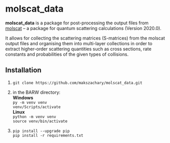 # molscat_data
**molscat_data** is a package for post-processing the output files from [molscat](https://github.com/molscat/molscat) – a package for quantum scattering calculations (Version 2020.0).

It allows for collecting the scattering matrices (S-matrices) from the molscat output files and organising them into multi-layer collections in order to extract higher-order scattering quantities such as cross sections, rate constants and probabilities of the given types of collisions.

## Installation

1. `git clone https://github.com/makszachary/molscat_data.git`

2. in the BARW directory:  
**Windows**  
`py -m venv venv`  
`venv/Scripts/activate`   
**Linux**  
`python -m venv venv`  
`source venv/bin/activate`  

3. `pip install --upgrade pip`   
`pip install -r requirements.txt`
